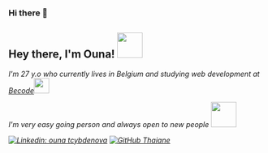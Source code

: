 ### Hi there 👋

<!--
**Ouna-Bilegma/ouna-bilegma** is a ✨ _special_ ✨ repository because its `README.md` (this file) appears on your GitHub profile.


Here are some ideas to get you started:

- 🔭 I’m currently working on ...
- 🌱 I’m currently learning ...
- 👯 I’m looking to collaborate on ...
- 🤔 I’m looking for help with ...
- 💬 Ask me about ...
- 📫 How to reach me: ...
- 😄 Pronouns: ...
- ⚡ Fun fact: ...
-->

<h2> Hey there, I'm Ouna! <img src="https://thumbs.gfycat.com/AngelicIncredibleJaguar-size_restricted.gif" width="50"></h2>
<p><em> I'm 27 y.o who currently lives in Belgium and studying web development at <a href="https://becode.org/"> Becode</a><img src="https://media.giphy.com/media/fYSnHlufseco8Fh93Z/giphy.gif" width="30">
  <p>I'm very easy going person and always open to new people <img src= "https://www.kewisk.com/images/gif/IlliterateTerribleBaiji-size_restricted.gif" width="50"<p>
    
  
[![Linkedin: ouna tcybdenova](https://img.shields.io/badge/-ounatcybdenova-blue?style=flat-square&logo=Linkedin&logoColor=white&link=https://www.linkedin.com/in/ounatcybdenova/)](https://www.linkedin.com/in/ouna-tcybdenova-07b0791ab/)
[![GitHub Thaiane](https://img.shields.io/github/followers/ouna?label=follow&style=social)](https://github.com/Ouna-Bilegma)
